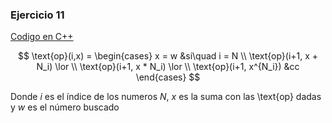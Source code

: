 ### Ejercicio 11

[Codigo en C++](../../Codigo/Ej_11.cpp)

$$
\text{op}(i,x) = \begin{cases}
x = w &si\quad i = N \\
\text{op}(i+1, x + N_i) \lor \\
\text{op}(i+1, x * N_i) \lor \\ 
\text{op}(i+1, x^{N_i}) &cc
\end{cases}
$$

Donde $i$ es el índice de los numeros $N$, $x$ es la suma con las \text{op} dadas y $w$ es el número buscado
